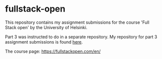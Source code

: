 # fullstack-open

This repository contains my assignment submissions for the course 'Full Stack open' by the University of Helsinki.

Part 3 was instructed to do in a separate repository. My repository for part 3 assignment submissions is found [here](https://github.com/faltzuthewiz/fullstack-open-part3).

The course page: https://fullstackopen.com/en/